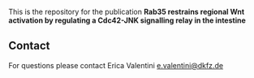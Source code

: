 This is the repository for the publication __Rab35 restrains regional Wnt activation by regulating a Cdc42-JNK signalling relay in the intestine__

## Contact

For questions please contact Erica Valentini e.valentini@dkfz.de
